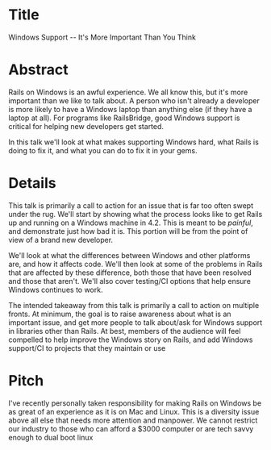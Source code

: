 Title
==

Windows Support -- It's More Important Than You Think

Abstract
==

Rails on Windows is an awful experience. We all know this, but it's more
important than we like to talk about. A person who isn't already a developer is
more likely to have a Windows laptop than anything else (if they have a laptop
at all). For programs like RailsBridge, good Windows support is critical for
helping new developers get started.

In this talk we'll look at what makes supporting Windows hard, what Rails is
doing to fix it, and what you can do to fix it in your gems.

Details
==

This talk is primarily a call to action for an issue that is far too often swept
under the rug. We'll start by showing what the process looks like to get Rails
up and running on a Windows machine in 4.2. This is meant to be *painful*, and
demonstrate just how bad it is. This portion will be from the point of view of a
brand new developer.

We'll look at what the differences between Windows and other platforms are, and
how it affects code. We'll then look at some of the problems in Rails that are
affected by these difference, both those that have been resolved and those that
aren't. We'll also cover testing/CI options that help ensure Windows continues
to work.

The intended takeaway from this talk is primarily a call to action on multiple
fronts. At minimum, the goal is to raise awareness about what is an important
issue, and get more people to talk about/ask for Windows support in libraries
other than Rails. At best, members of the audience will feel compelled to help
improve the Windows story on Rails, and add Windows support/CI to projects that
they maintain or use

Pitch
==

I've recently personally taken responsibility for making Rails on Windows be as
great of an experience as it is on Mac and Linux. This is a diversity issue
above all else that needs more attention and manpower. We cannot restrict our
industry to those who can afford a $3000 computer or are tech savvy enough to
dual boot linux

